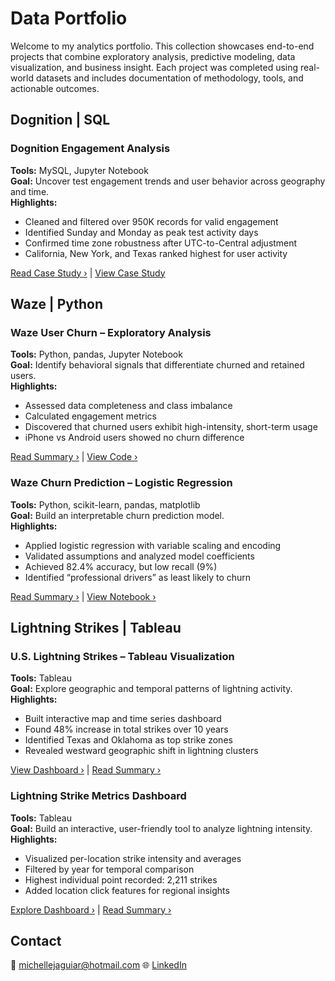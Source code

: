 # Data Portfolio

Welcome to my analytics portfolio. This collection showcases end-to-end projects that combine exploratory analysis, predictive modeling, data visualization, and business insight. Each project was completed using real-world datasets and includes documentation of methodology, tools, and actionable outcomes.

## Dognition | SQL

### Dognition Engagement Analysis 
**Tools:** MySQL, Jupyter Notebook  
**Goal:** Uncover test engagement trends and user behavior across geography and time.  
**Highlights:**  
- Cleaned and filtered over 950K records for valid engagement  
- Identified Sunday and Monday as peak test activity days  
- Confirmed time zone robustness after UTC-to-Central adjustment  
- California, New York, and Texas ranked highest for user activity  

[Read Case Study ›](#) | [View Case Study](https://github.com/michellejaguiar/Portfolio/blob/main/Dognition%20(SQL)/1.A%20Data%20Summary%20-%20SQL%20Engagement.pdf)

## Waze | Python

### Waze User Churn – Exploratory Analysis  
**Tools:** Python, pandas, Jupyter Notebook  
**Goal:** Identify behavioral signals that differentiate churned and retained users.  
**Highlights:**  
- Assessed data completeness and class imbalance  
- Calculated engagement metrics  
- Discovered that churned users exhibit high-intensity, short-term usage  
- iPhone vs Android users showed no churn difference  

[Read Summary ›](#) | [View Code ›](#)

### Waze Churn Prediction – Logistic Regression  
**Tools:** Python, scikit-learn, pandas, matplotlib  
**Goal:** Build an interpretable churn prediction model.  
**Highlights:**  
- Applied logistic regression with variable scaling and encoding  
- Validated assumptions and analyzed model coefficients  
- Achieved 82.4% accuracy, but low recall (9%)  
- Identified “professional drivers” as least likely to churn  

[Read Summary ›](#) | [View Notebook ›](#)

## Lightning Strikes | Tableau

### U.S. Lightning Strikes – Tableau Visualization  
**Tools:** Tableau  
**Goal:** Explore geographic and temporal patterns of lightning activity.  
**Highlights:**  
- Built interactive map and time series dashboard  
- Found 48% increase in total strikes over 10 years  
- Identified Texas and Oklahoma as top strike zones  
- Revealed westward geographic shift in lightning clusters  

[View Dashboard ›](#) | [Read Summary ›](#)

### Lightning Strike Metrics Dashboard  
**Tools:** Tableau  
**Goal:** Build an interactive, user-friendly tool to analyze lightning intensity.  
**Highlights:**  
- Visualized per-location strike intensity and averages  
- Filtered by year for temporal comparison  
- Highest individual point recorded: 2,211 strikes  
- Added location click features for regional insights  

[Explore Dashboard ›](#) | [Read Summary ›](#)

## Contact  
📧 michellejaguiar@hotmail.com
🌐 [LinkedIn](#) 
